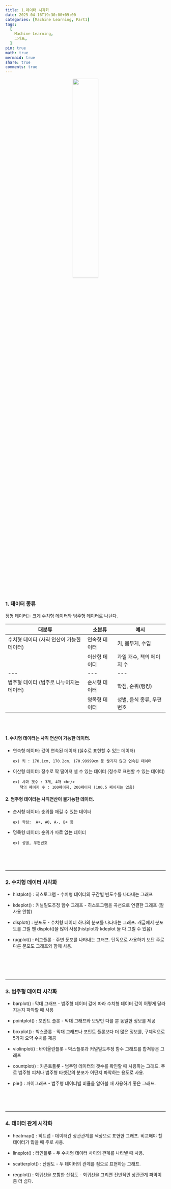 ```yaml
---
title: 1.데이터 시각화
date: 2025-04-16T19:30:00+09:00
categories: [Machine Learning, Part1]
tags:
  [
    Machine Learning,
    그래프,
  ]
pin: true
math: true
mermaid: true
share: true 
comments: true
---
```





<p align="center"><img src="https://tera.dscloud.me:8080/Images/MachineLearning기초/Part1/1.데이터_시각화/1.jpeg" width="40%" height="40%"></p>

<br/>
<br/>

### 1. 데이터 종류

정형 데이터는 크게 수치형 데이터와 범주형 데이터로 나뉜다. 

| 대분류                                 | 소분류      | 예시                  |
| ------------------------------------ | -------    | ----------------    |
| 수치형 데이터 (사칙 연산이 가능한 데이터)      | 연속형 데이터 | 키, 몸무게, 수입       |
|                                      | 이산형 데이터 | 과일 개수, 책의 페이지 수 |
|                     ---              |    ---     |         ---         |
| 범주형 데이터 (범주로 나누어지는 데이터)              | 순서형 데이터 | 학점, 순위(랭킹) |
|                                      | 명목형 데이터 | 성별, 음식 종류, 우편 번호 |


<br/>
<br/>

#### 1. 수치형 데이터는 사칙 연산이 가능한 데이터. 

- 연속형 데이터: 값이 연속된 데이터 (실수로 표현할 수 있는 데이터) <br/>
	  
      ex) 키 : 170.1cm, 170.2cm, 170.99999cm 등 끊기지 않고 연속된 데이터 

- 이산형 데이터: 정수로 딱 떨어져 셀 수 있는 데이터 (정수로 표현할 수 있는 데이터) <br/>
	  
      ex) 사과 갯수 : 3개, 4개 <br/>
	     책의 페이지 수 : 100페이지, 200페이지 (100.5 페이지는 없음)


#### 2. 범주형 데이터는 사칙연산이 불가능한 데이터.

- 순서형 데이터: 순위를 매길 수 있는 데이터 <br/>
	
      ex) 학점:  A+, A0, A-, B+ 등

- 명목형 데이터: 순위가 따로 없는 데이터 <br/>

      ex) 성별, 우편번호


<br/>
<br/>
<br/>

---
### 2. 수치형 데이터 시각화 

- histplot() : 히스토그램 - 수치형 데이터의 구간별 빈도수를 나타내는 그래프 <br/>
  
- kdeplot() : 커널밀도추정 함수 그래프 - 히스토그램을 곡선으로 연결한 그래프 (잘 사용 안함) <br/> 
  
- displot() : 분포도 - 수치형 데이터 하나의 분포를 나타내는 그래프. 캐글에서 분포도를 그릴 땐 displot()을 많이 사용(histplot과 kdeplot 둘 다 그릴 수 있음) <br/>
  
- rugplot() : 러그플롯 - 주변 푼포를 나타내는 그래프. 단독으로 사용하기 보단 주로 다른 분포도 그래프와 함께 사용. 

<br/>
<br/>
<br/>
<br/>



---
### 3. 범주형 데이터 시각화 

- barplot() : 막대 그래프 - 범주형 데이터 값에 따라 수치형 데이터 값이 어떻게 달라지는지 파악할 때 사용
  
- pointplot() : 포인트 플롯 - 막대 그래프와 모양만 다를 뿐 동일한 정보를 제공
  
- boxplot() : 박스플롯 - 막대 그래프나 포인트 플롯보다 더 많은 정보를, 구체적으로 5가지 요약 수치를 제공
  
- violinplot() : 바이올린플롯 - 박스플롯과 커널밀도추정 함수 그래프를 합쳐놓은 그래프
  
- countplot() : 카운트플롯 - 범주형 데이터의 갯수를 확인할 때 사용하는 그래프. 주로 범주형 피처나 범주형 타겟값의 분포가 어떤지 파악하는 용도로 사용.
  
- pie() : 파이그래프  - 범주형 데이터별 비율을 알아볼 때 사용하기 좋은 그래프.

<br/>
<br/>
<br/>

---
### 4. 데이터 관계 시각화 

- heatmap() : 히트맵 - 데이터간 상관관계를 색상으로 표현한 그래프. 비교해야 할 데이터가 많을 때 주로 사용.
  
- lineplot() : 라인플롯 - 두 수치형 데이터 사이의 관계를 나타낼 때 사용. 
  
- scatterplot() : 산점도 - 두 데이터의 관계를 점으로 표현하는 그래프. 
  
- regplot() : 회귀선을 포함한 산점도 - 회귀선을 그리면 전반적인 상관관계 파악이 좀 더 쉽다.